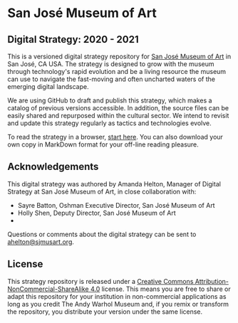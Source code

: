 # San José Museum of Art

## Digital Strategy: 2020 - 2021

This is a versioned digital strategy repository for [San José Museum of Art](https://sjmusart.org/) in San José, CA USA. The strategy is designed to grow with the museum through technology's rapid evolution and be a living resource the museum can use to navigate the fast-moving and often uncharted waters of the emerging digital landscape.

We are using GitHub to draft and publish this strategy, which makes a catalog of previous versions accessible. In addition, the source files can be easily shared and repurposed within the cultural sector. We intend to revisit and update this strategy regularly as tactics and technologies evolve.

To read the strategy in a browser, [start here](index.md). You can also download your own copy in MarkDown format for your off-line reading pleasure.

## Acknowledgements

This digital strategy was authored by Amanda Helton, Manager of Digital Strategy at San José Museum of Art, in close collaboration with:

* Sayre Batton, Oshman Executive Director, San José Museum of Art
* Holly Shen, Deputy Director, San José Museum of Art
*

Questions or comments about the digital strategy can be sent to [ahelton@sjmusart.org](mailto:ahelton@sjmusart.org).

## License

This strategy repository is released under a [Creative Commons Attribution-NonCommercial-ShareAlike 4.0](LICENSE.txt) license. This means you are free to share or adapt this repository for your institution in non-commercial applications as long as you credit The Andy Warhol Museum and, if you remix or transform the repository, you distribute your version under the same license.
